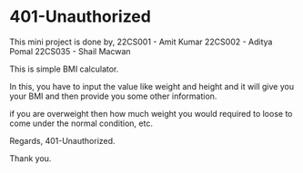 # 401-Unauthorized

 This mini project is done by,
 22CS001 - Amit Kumar
 22CS002 - Aditya Pomal
 22CS035 - Shail Macwan
 
This is simple BMI calculator.


In this, you have to input the value like weight and height and it will give you your BMI and then provide you some other information.

if you are overweight then how much weight you would required to loose to come under the normal condition, etc.


Regards,
401-Unauthorized.

Thank you.
 
